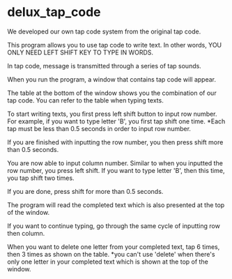 # delux_tap_code
We developed our own tap code system from the original tap code.

This program allows you to use tap code to write text. In other words, YOU ONLY NEED LEFT SHIFT KEY TO TYPE IN WORDS. 

In tap code, message is transmitted through a series of tap sounds. 

When you run the program, a window that contains tap code will appear. 

The table at the bottom of the window shows you the combination of our tap code. You can refer to the table when typing 
texts. 

To start writing texts, you first press left shift button to input row number. For example, if you want to type letter 
'B', you first tap shift one time.
*Each tap must be less than 0.5 seconds in order to input row number. 

If you are finished with inputting the row number, you then press shift more than 0.5 seconds. 

You are now able to input column number. Similar to when you inputted the row number, you press left shift. If you want to 
type letter 'B', then this time, you tap shift two times.

If you are done, press shift for more than 0.5 seconds. 

The program will read the completed text which is also presented at the top of the window.

If you want to continue typing, go through the same cycle of inputting row then column. 

When you want to delete one letter from your completed text, tap 6 times, then 3 times as shown on the table. 
*you can't use 'delete' when there's only one letter in your completed text which is shown at the top of the window. 
